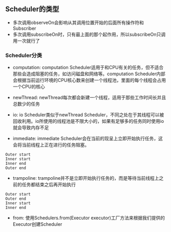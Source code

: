 ## Scheduler的类型
- 多次调用observeOn会影响从其调用位置开始的后面所有操作符和Subscriber
- 多次调用subscribeOn时，只有最上面的那个起作用，所以subscribeOn只调用一次就行了

### Scheduler分类
- computation: computation Scheduler适用于和CPU有关的任务，但不适合那些会造成阻塞的任务，如访问磁盘和网络等。computation Scheduler内部
    会根据当前运行环境的CPU核心数来创建一个线程池，里面的每个线程会占用一个CPU的核心
    
- newThread: newThread每次都会新建一个线程，适用于那些工作时间长并且总数少的任务
    
- io: io Scheduler类似于newThread Scheduler，不同之处在于其线程可以被回收利用。io所使用的线程池是不限大小的，如果有足够多的任务同时使用io就会导致内存不足

- immediate: immediate Scheduler会在当前的现呈上立即开始执行任务，这会将当前线程上正在进行的任务阻塞。
```
Outer start
Inner start
Inner end
Outer end
```

- trampoline: trampoline并不是立即开始执行任务的，而是等待当前线程上之前的任务都结束之后再开始执行
```
Outer start
Outer end
Inner start
Inner end
```

- from: 使用Schedulers.from(Executor executor)工厂方法来根据我们提供的Executor创建Scheduler